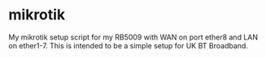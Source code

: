 # mikrotik
My mikrotik setup script for my RB5009 with WAN on port ether8 and LAN on ether1-7.
This is intended to be a simple setup for UK BT Broadband.
